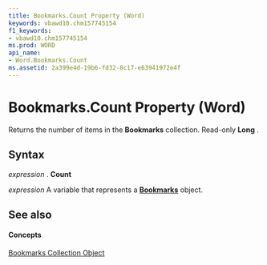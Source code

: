 ```yaml
---
title: Bookmarks.Count Property (Word)
keywords: vbawd10.chm157745154
f1_keywords:
- vbawd10.chm157745154
ms.prod: WORD
api_name:
- Word.Bookmarks.Count
ms.assetid: 2a399e4d-19b6-fd32-8c17-e63941972e4f
---
```



# Bookmarks.Count Property (Word)

Returns the number of items in the  **Bookmarks** collection. Read-only **Long** .


## Syntax

 _expression_ . **Count**

 _expression_ A variable that represents a **[Bookmarks](bookmarks-object-word.md)** object.


## See also


#### Concepts


[Bookmarks Collection Object](bookmarks-object-word.md)

